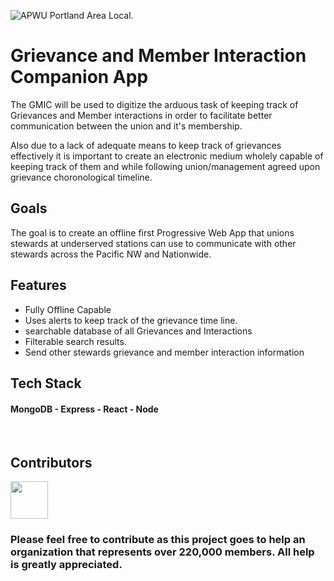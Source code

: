 ![APWU Portland Area Local.](https://portlandapwu.files.wordpress.com/2013/05/webbanner.jpg)
# Grievance and Member Interaction Companion App

The GMIC will be used to digitize the arduous task of keeping track of Grievances and Member interactions in order to facilitate better communication between the union and it's membership.  

Also due to a lack of adequate means to keep track of grievances effectively it is important to create an electronic medium wholely capable of keeping track of them and while following union/management agreed upon grievance choronological timeline.  

## Goals
The goal is to create an offline first Progressive Web App that unions stewards at underserved stations can use to communicate with other stewards across the Pacific NW and Nationwide.

## Features
- Fully Offline Capable  
- Uses alerts to keep track of the grievance time line.  
- searchable database of all Grievances and Interactions  
- Filterable search results.  
- Send other stewards grievance and member interaction information  


## Tech Stack
#### MongoDB - Express - React - Node    
 
 <br>
 

## Contributors  
<a href='https://twitter.com/ChrisLearns' markdown='1'><img src='https://pbs.twimg.com/profile_images/905163044644241408/v6jD0hcT_400x400.jpg' height="60" width="60"></img></a>

### Please feel free to contribute as this project goes to help an organization that represents over 220,000 members. All help is greatly appreciated.